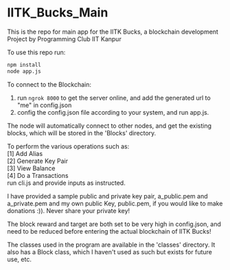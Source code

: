 # IITK_Bucks_Main

This is the repo for main app for the IITK Bucks, a blockchain development Project by Programming Club IIT Kanpur

To use this repo run:
```bash
npm install
node app.js
```

To connect to the Blockchain:
1. run `ngrok 8000` to get the server online, and add the generated url to "me" in config.json  
2. config the config.json file according to your system, and run app.js. 

The node will automatically connect to other nodes, and get the existing blocks, which will be stored in the 'Blocks' directory.

To perform the various operations such as:  
[1] Add Alias  
[2] Generate Key Pair  
[3] View Balance  
[4] Do a Transactions  
run cli.js and provide inputs as instructed.

I have provided a sample public and private key pair, a_public.pem and a_private.pem and my own public Key, public.pem, if you would like to make donations :)).
Never share your private key!

The block reward and target are both set to be very high in config.json, and need to be reduced before entering the actual blockchain of IITK Bucks!

The classes used in the program are available in the 'classes' directory. It also has a Block class, which I haven't used as such but exists for future use, etc.
